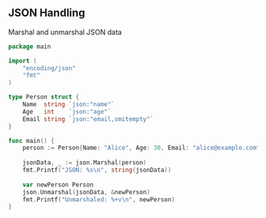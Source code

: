 <!-- METADATA
{
  "title": "Golang Json Handling",
  "tags": [
    "go",
    "json"
  ],
  "language": "go"
}
-->

## JSON Handling
Marshal and unmarshal JSON data
```go
package main

import (
    "encoding/json"
    "fmt"
)

type Person struct {
    Name  string `json:"name"`
    Age   int    `json:"age"`
    Email string `json:"email,omitempty"`
}

func main() {
    person := Person{Name: "Alice", Age: 30, Email: "alice@example.com"}
    
    jsonData, _ := json.Marshal(person)
    fmt.Printf("JSON: %s\n", string(jsonData))
    
    var newPerson Person
    json.Unmarshal(jsonData, &newPerson)
    fmt.Printf("Unmarshaled: %+v\n", newPerson)
}
```